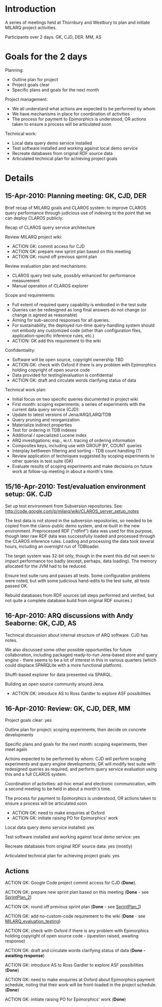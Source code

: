 

# Introduction #

A series of meetings held at Thornbury and Westbury to plan and initiate MILARQ project activities.

Participants over 2 days: GK, CJD, DER. MM, AS

# Goals for the 2 days #

Planning:
  * Outline plan for project
  * Project goals clear
  * Specific plans and goals for the next month

Project management:
  * We all understand what actions are expected to be performed by whom
  * We have mechanisms in place for coordination of activities
  * The process for payment to Epimorphics is understood, OR actions taken to ensure a process will be articulated soon

Technical work:
  * Local data query demo service installed
  * Test software installed and working against local demo service
  * Recreate databases from original RDF source data
  * Articulated technical plan for achieving project goals

# Details #

## 15-Apr-2010: Planning meeting: GK, CJD, DER ##

Brief recap of MILARQ goals and CLAROS system:  to improve CLAROS query performance through judicious use of indexing to the point that we can deploy CLAROS publicly.

Recap of CLAROS query service architecture

Review MILARQ project wiki:
  * ACTION GK: commit access for CJD
  * ACTION GK: prepare new sprint plan based on this meeting
  * ACTION GK: round off previous sprint plan

Review evaluation plan and mechanisms:
  * CLAROS query test suite, possibly enhanced for performance measurement
  * Manual operation of CLAROS explorer

Scope and requirements:
  * Full extent of required query capability is embodied in the test suite
  * Queries can be redesigned as long final answers do not change (or change is agreed as reasonable)
  * Aiming for sub-second responses for all queries.
  * For sustainability, the deployed run-time query-handling system should not embody any customized code (other than configuration files, application-specific inference rules, etc.)
  * ACTION: GK add this requirement to the wiki

Confidentiality:
  * Software will be open source, copyright ownership TBD
  * ACTION GK: check with Oxford if there is any problem with Epimorphics holding copyright of open source code
  * Data provided for testing/evaluation is confidential
  * ACTION  GK: draft and circulate words clarifying status of data

Technical work plan:
  * Initial focus on two specific queries documented in project wiki
  * First month: scoping experiments;  a series of experiments with the current data query service (CJD):
  * Update to latest versions of Jena/ARQ/LARQ/TDB
  * Query pruning and reorganization
  * Materialize indirect properties
  * Test for ordering in TDB indexes
  * Additional / specialized Lucene index
  * ARQ investigations; esp., w.r.t. tracing of ordering information
  * Composites keys, including use with GROUP BY, COUNT queries
  * Interplay bet6ween filtering and sorting - TDB count handling (?)
  * Review application of techniques suggested by scoping experiments to other queries in test suite (GK)
  * Evaluate results of scoping experiments and make decisions on future work at follow-up meeting in about a month's time.

## 15/16-Apr-2010: Test/evaluation environment setup: GK. CJD ##

Set up test environment from Subversion repositories.  See: http://code.google.com/p/milarq/wiki/CLAROS_server_setup_notes

The test data is not stored in the subversion repositories, so needed to be copied from the claros-public demo system, and re-built in the new environment. Preprocessed RDF ("rdfinf") data was used for this purpose, though later raw RDF data was successfully loaded and processed through the CLAROS inference rules.  Loading and processing the data took several hours, including an overnight run of TDBloader.

The target system was 32-bit only, though in the event this did not seem to impact performance too badly (except, perhaps, data loading).  The memory allocated for the JVM had to be reduced.

Ensure test suite runs and passes all tests.  Some configuration problems were noted, but with some judicious hand-edits to the test suite, all tests passed OK.

Rebuild databases from RDF sources (all steps performed and verified, but not quite a complete database build from original RDF sources.)

## 16-Apr-2010: ARQ discussions with Andy Seaborne: GK, CJD, AS ##

Technical discussion about internal structure of ARQ software.  CJD has notes.

We also discussed some other possible opportunities for future collaboration, including packaged ready-to-run Jena-based store and query engine - there seems to be a lot of interest in this in various quarters (which could displace SPARQLite with a more functional platform).

Shuffl-based explorer for data presented via SPARQL.

Building an open source community around Jena.
  * ACTION GK: introduce AS to Ross Gardler to explore ASF possibilities

## 16-Apr-2010: Review:  GK, CJD, DER, MM ##

Project goals clear: yes

Outline plan for project: scoping experiments, then decide on concrete developments

Specific plans and goals for the next month: scoping experiments, then meet again

Actions expected to be performed by whom: CJD will perform scoping experiments and query engine developments; GK will modify test suite with redesigned queries as required, and perform query service evaluation using this and a full CLAROS system.

Coordination of activities: ad-hoc email and electronic communication, with a second meeting to be held in about a month's time.

The process for payment to Epimorphics is understood, OR actions taken to ensure a process will be articulated soon
  * ACTION GK: need to make enquiries at Oxford
  * ACTION GK: initiate raising PO for Epimorphics' work

Local data query demo service installed: yes

Test software installed and working against local demo service: yes

Recreate databases from original RDF source data: yes (mostly)

Articulated technical plan for achieving project goals: yes

## Actions ##

ACTION GK: Google Code project commit access for CJD (**Done**).

ACTION GK: prepare new sprint plan based on this meeting (**Done** - see [SprintPlan\_2](SprintPlan_2.md))

ACTION GK: round off previous sprint plan (**Done** - see [SprintPlan\_1](SprintPlan_1.md))

ACTION GK: add no-custom-code requirement to the wiki (**Done** - see [MILARQ\_evaluation\_testing](MILARQ_evaluation_testing.md))

ACTION GK: check with Oxford if there is any problem with Epimorphics holding copyright of open source code - (question raised, awaiting response)

ACTION GK: draft and circulate words clarifying status of data (**Done - awaiting response**)

ACTION GK: introduce AS to Ross Gardler to explore ASF possibilities (**Done**)

ACTION GK: need to make enquiries at Oxford about Epimorphics payment schedule, noting that their work will be front-loaded in the project schedule. (**Done**)

ACTION GK: initiate raising PO for Epimorphics' work (**Done**)